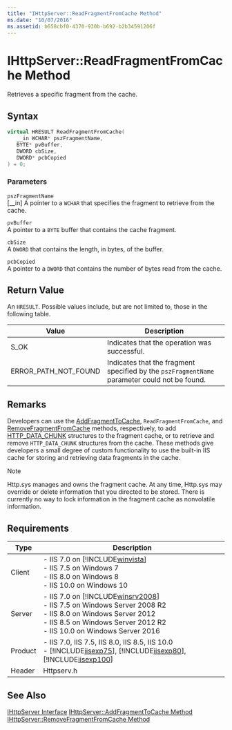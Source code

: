 ```yaml
---
title: "IHttpServer::ReadFragmentFromCache Method"
ms.date: "10/07/2016"
ms.assetid: b658cbf0-4370-930b-b692-b2b34591206f
---
```

# IHttpServer::ReadFragmentFromCache Method
Retrieves a specific fragment from the cache.  
  
## Syntax  
  
```cpp  
virtual HRESULT ReadFragmentFromCache(  
   __in WCHAR* pszFragmentName,  
   BYTE* pvBuffer,  
   DWORD cbSize,  
   DWORD* pcbCopied  
) = 0;  
```  
  
### Parameters  
 `pszFragmentName`  
 [__in] A pointer to a `WCHAR` that specifies the fragment to retrieve from the cache.  
  
 `pvBuffer`  
 A pointer to a `BYTE` buffer that contains the cache fragment.  
  
 `cbSize`  
 A `DWORD` that contains the length, in bytes, of the buffer.  
  
 `pcbCopied`  
 A pointer to a `DWORD` that contains the number of bytes read from the cache.  
  
## Return Value  
 An `HRESULT`. Possible values include, but are not limited to, those in the following table.  
  
|Value|Description|  
|-----------|-----------------|  
|S_OK|Indicates that the operation was successful.|  
|ERROR_PATH_NOT_FOUND|Indicates that the fragment specified by the `pszFragmentName` parameter could not be found.|  
  
## Remarks  
 Developers can use the [AddFragmentToCache](../../web-development-reference/native-code-api-reference/ihttpserver-addfragmenttocache-method.md), `ReadFragmentFromCache`, and [RemoveFragmentFromCache](../../web-development-reference/native-code-api-reference/ihttpserver-removefragmentfromcache-method.md) methods, respectively, to add [HTTP_DATA_CHUNK](https://go.microsoft.com/fwlink/?LinkId=56011) structures to the fragment cache, or to retrieve and remove `HTTP_DATA_CHUNK` structures from the cache. These methods give developers a small degree of custom functionality to use the built-in IIS cache for storing and retrieving data fragments in the cache.  
  
> [!NOTE]
>  Http.sys manages and owns the fragment cache. At any time, Http.sys may override or delete information that you directed to be stored. There is currently no way to lock information in the fragment cache as nonvolatile information.  
  
## Requirements  
  
|Type|Description|  
|----------|-----------------|  
|Client|-   IIS 7.0 on [!INCLUDE[winvista](../../wmi-provider/includes/winvista-md.md)]<br />-   IIS 7.5 on Windows 7<br />-   IIS 8.0 on Windows 8<br />-   IIS 10.0 on Windows 10|  
|Server|-   IIS 7.0 on [!INCLUDE[winsrv2008](../../wmi-provider/includes/winsrv2008-md.md)]<br />-   IIS 7.5 on Windows Server 2008 R2<br />-   IIS 8.0 on Windows Server 2012<br />-   IIS 8.5 on Windows Server 2012 R2<br />-   IIS 10.0 on Windows Server 2016|  
|Product|-   IIS 7.0, IIS 7.5, IIS 8.0, IIS 8.5, IIS 10.0<br />-   [!INCLUDE[iisexp75](../../web-development-reference/native-code-api-reference/includes/iisexp75-md.md)], [!INCLUDE[iisexp80](../../web-development-reference/native-code-api-reference/includes/iisexp80-md.md)], [!INCLUDE[iisexp100](../../web-development-reference/native-code-api-reference/includes/iisexp100-md.md)]|  
|Header|Httpserv.h|  
  
## See Also  
 [IHttpServer Interface](../../web-development-reference/native-code-api-reference/ihttpserver-interface.md)
 [IHttpServer::AddFragmentToCache Method](../../web-development-reference/native-code-api-reference/ihttpserver-addfragmenttocache-method.md)
 [IHttpServer::RemoveFragmentFromCache Method](../../web-development-reference/native-code-api-reference/ihttpserver-removefragmentfromcache-method.md)
